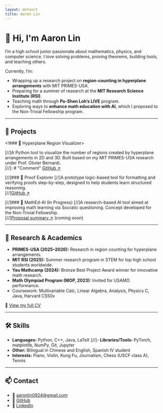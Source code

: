 ```yaml
---
layout: default
title: Aaron Lin
---
```


# 👋 Hi, I'm Aaron Lin

I’m a high school junior passionate about mathematics, physics, and computer science. I love solving problems, proving theorems, building tools, and teaching others.

Currently, I’m:
- Wrapping up a research project on **region-counting in hyperplane arrangements** with MIT PRIMES-USA.
- Preparing for a summer of research at the **MIT Research Science Institute (RSI)**.
- Teaching math through **Po-Shen Loh’s LIVE** program.
- Exploring ways to **enhance math education with AI**, which I proposed to the Non-Trivial Fellowship program.

---

## 🧪 Projects

<!### 🔹 Hyperplane Region Visualizer>

[//]A Python tool to visualize the number of regions created by hyperplane arrangements in 2D and 3D. Built based on my MIT PRIMES-USA research under Prof. Olivier Bernardi.  
[//]: # "Comment" [GitHub ↗](https://github.com/aaronsunboy/hyperplane-viz)

[//]### 🔹 Proof Explorer
[//]A prototype logic-based tool for formatting and verifying proofs step-by-step, designed to help students learn structured reasoning.  
[//][GitHub ↗](https://github.com/aaronsunboy/proof-explorer)

[//]### 🔹 MathEd-AI (In Progress)
[//]A research-based AI tool aimed at improving math learning via Socratic questioning. Concept developed for the Non-Trivial Fellowship.  
[//][Proposal summary ↗](#) (coming soon)

---

## 📜 Research & Academics

- **PRIMES-USA (2025–2026):** Research in region counting for hyperplane arrangements.
- **MIT RSI (2025):** Summer research program in STEM for top high school students worldwide.
- **Yau Mathcamp (2024):** Bronze Best Project Award winner for innovative math research.
- **Math Olympiad Program (MOP, 2023):** Invited for USAMO performance.
- Coursework: Multivariable Calc, Linear Algebra, Analysis, Physics C, Java, Harvard CS50x

📄 [View my full CV](./cv.pdf)

---

## 🛠 Skills

- **Languages:** Python, C++, Java, LaTeX
[//]- **Libraries/Tools:** PyTorch, matplotlib, NumPy, Git, Jupyter
- **Other:** Bilingual in Chinese and English, Spanish IV student
- **Interests:** Piano, Violin, Kung Fu, Journalism, Chess (USCF class A), Tennis

---

## 📫 Contact

- 📧 aaronlin0924@gmail.com  
- 🔗 [GitHub](https://github.com/aaronsunboy)  
- 💼 [LinkedIn](https://www.linkedin.com/in/aaron-lin-b0675b265/)  

